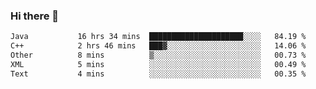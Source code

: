 ### Hi there 🌱
<!--START_SECTION:waka-->

```txt
Java           16 hrs 34 mins  █████████████████████░░░░   84.19 %
C++            2 hrs 46 mins   ███▓░░░░░░░░░░░░░░░░░░░░░   14.06 %
Other          8 mins          ▒░░░░░░░░░░░░░░░░░░░░░░░░   00.73 %
XML            5 mins          ░░░░░░░░░░░░░░░░░░░░░░░░░   00.49 %
Text           4 mins          ░░░░░░░░░░░░░░░░░░░░░░░░░   00.35 %
```

<!--END_SECTION:waka-->
<!--
**Dieg0raf/Dieg0raf** is a ✨ _special_ ✨ repository because its `README.md` (this file) appears on your GitHub profile.

Here are some ideas to get you started:

- 🔭 I’m currently working on ...
- 🌱 I’m currently learning ...
- 👯 I’m looking to collaborate on ...
- 🤔 I’m looking for help with ...
- 💬 Ask me about ...
- 📫 How to reach me: ...
- 😄 Pronouns: ...
- ⚡ Fun fact: ...
-->
